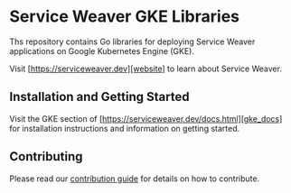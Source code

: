 # Service Weaver GKE Libraries

Ths repository contains Go libraries for deploying Service Weaver applications
on Google Kubernetes Engine (GKE).

Visit [https://serviceweaver.dev][website] to learn about Service Weaver.

## Installation and Getting Started

Visit the GKE section of [https://serviceweaver.dev/docs.html][gke_docs]
for installation instructions and information on getting started.

## Contributing

Please read our [contribution guide](./CONTRIBUTING.md) for details on how
to contribute.

[website]: https://serviceweaver.dev
[gke_docs]: https://serviceweaver.dev/docs.html#gke


